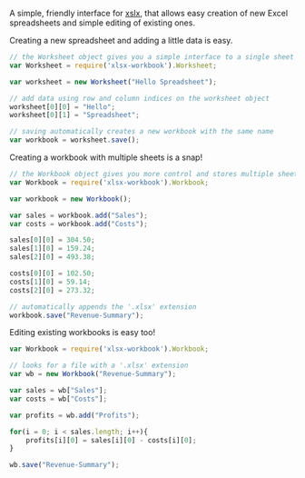 A simple, friendly interface for [xslx](https://github.com/SheetJS/js-xlsx), that allows easy creation of new Excel spreadsheets and simple editing of existing ones.

Creating a new spreadsheet and adding a little data is easy.

```javascript
// the Worksheet object gives you a simple interface to a single sheet
var Worksheet = require('xlsx-workbook').Worksheet;

var worksheet = new Worksheet("Hello Spreadsheet");

// add data using row and column indices on the worksheet object
worksheet[0][0] = "Hello";
worksheet[0][1] = "Spreadsheet";

// saving automatically creates a new workbook with the same name
var workbook = worksheet.save();
```


Creating a workbook with multiple sheets is a snap!
```javascript
// the Workbook object gives you more control and stores multiple sheets
var Workbook = require('xlsx-workbook').Workbook;

var workbook = new Workbook();

var sales = workbook.add("Sales");
var costs = workbook.add("Costs");

sales[0][0] = 304.50;
sales[1][0] = 159.24;
sales[2][0] = 493.38;

costs[0][0] = 102.50;
costs[1][0] = 59.14;
costs[2][0] = 273.32;

// automatically appends the '.xlsx' extension
workbook.save("Revenue-Summary");

```

Editing existing workbooks is easy too!
```javascript
var Workbook = require('xlsx-workbook').Workbook;

// looks for a file with a '.xlsx' extension
var wb = new Workbook("Revenue-Summary");

var sales = wb["Sales"];
var costs = wb["Costs"];

var profits = wb.add("Profits");

for(i = 0; i < sales.length; i++){
	profits[i][0] = sales[i][0] - costs[i][0];
}

wb.save("Revenue-Summary");

```
